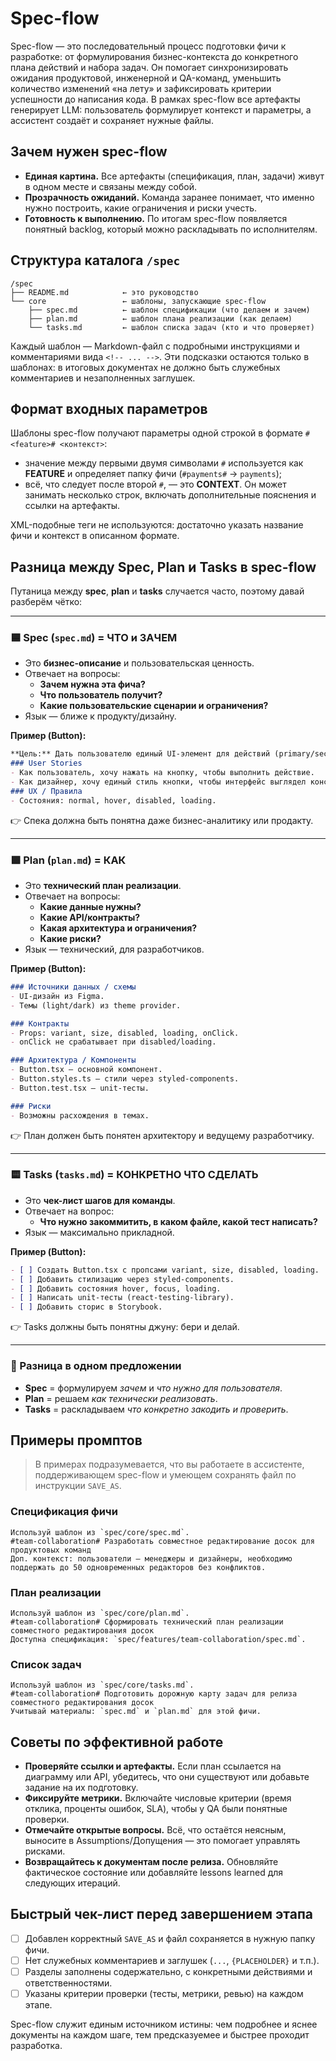# Spec-flow

Spec-flow — это последовательный процесс подготовки фичи к разработке: от формулирования бизнес-контекста до конкретного плана действий и набора задач. Он помогает синхронизировать ожидания продуктовой, инженерной и QA-команд, уменьшить количество изменений «на лету» и зафиксировать критерии успешности до написания кода. В рамках spec-flow все артефакты генерирует LLM: пользователь формулирует контекст и параметры, а ассистент создаёт и сохраняет нужные файлы.

## Зачем нужен spec-flow
- **Единая картина.** Все артефакты (спецификация, план, задачи) живут в одном месте и связаны между собой.
- **Прозрачность ожиданий.** Команда заранее понимает, что именно нужно построить, какие ограничения и риски учесть.
- **Готовность к выполнению.** По итогам spec-flow появляется понятный backlog, который можно раскладывать по исполнителям.

## Структура каталога `/spec`
```
/spec
├── README.md            ← это руководство
└── core                 ← шаблоны, запускающие spec-flow
    ├── spec.md          ← шаблон спецификации (что делаем и зачем)
    ├── plan.md          ← шаблон плана реализации (как делаем)
    └── tasks.md         ← шаблон списка задач (кто и что проверяет)
```
Каждый шаблон — Markdown-файл с подробными инструкциями и комментариями вида `<!-- ... -->`. Эти подсказки остаются только в шаблонах: в итоговых документах не должно быть служебных комментариев и незаполненных заглушек.

## Формат входных параметров

Шаблоны spec-flow получают параметры одной строкой в формате `#<feature># <контекст>`:

- значение между первыми двумя символами `#` используется как **FEATURE** и определяет папку фичи (`#payments#` → `payments`);
- всё, что следует после второй `#`, — это **CONTEXT**. Он может занимать несколько строк, включать дополнительные пояснения и ссылки на артефакты.

XML-подобные теги не используются: достаточно указать название фичи и контекст в описанном формате.

## Разница между Spec, Plan и Tasks в spec-flow

Путаница между **spec**, **plan** и **tasks** случается часто, поэтому давай разберём чётко:  

---

### 🟦 Spec (`spec.md`) = ЧТО и ЗАЧЕМ
- Это **бизнес-описание** и пользовательская ценность.  
- Отвечает на вопросы:  
  - **Зачем нужна эта фича?**  
  - **Что пользователь получит?**  
  - **Какие пользовательские сценарии и ограничения?**  
- Язык — ближе к продукту/дизайну.  

**Пример (Button):**
```md
**Цель:** Дать пользователю единый UI-элемент для действий (primary/secondary), доступный для всех платформ.
### User Stories
- Как пользователь, хочу нажать на кнопку, чтобы выполнить действие.
- Как дизайнер, хочу единый стиль кнопки, чтобы интерфейс выглядел консистентным.
### UX / Правила
- Состояния: normal, hover, disabled, loading.
```

👉 Спека должна быть понятна даже бизнес-аналитику или продакту.  

---

### 🟩 Plan (`plan.md`) = КАК
- Это **технический план реализации**.  
- Отвечает на вопросы:  
  - **Какие данные нужны?**  
  - **Какие API/контракты?**  
  - **Какая архитектура и ограничения?**  
  - **Какие риски?**  
- Язык — технический, для разработчиков.  

**Пример (Button):**
```md
### Источники данных / схемы
- UI-дизайн из Figma.
- Темы (light/dark) из theme provider.

### Контракты
- Props: variant, size, disabled, loading, onClick.
- onClick не срабатывает при disabled/loading.

### Архитектура / Компоненты
- Button.tsx — основной компонент.
- Button.styles.ts — стили через styled-components.
- Button.test.tsx — unit-тесты.

### Риски
- Возможны расхождения в темах.
```

👉 План должен быть понятен архитектору и ведущему разработчику.  

---

### 🟨 Tasks (`tasks.md`) = КОНКРЕТНО ЧТО СДЕЛАТЬ
- Это **чек-лист шагов для команды**.  
- Отвечает на вопрос:  
  - **Что нужно закоммитить, в каком файле, какой тест написать?**  
- Язык — максимально прикладной.  

**Пример (Button):**
```md
- [ ] Создать Button.tsx с пропсами variant, size, disabled, loading.
- [ ] Добавить стилизацию через styled-components.
- [ ] Добавить состояния hover, focus, loading.
- [ ] Написать unit-тесты (react-testing-library).
- [ ] Добавить сторис в Storybook.
```

👉 Tasks должны быть понятны джуну: бери и делай.  

---

### 🧩 Разница в одном предложении
- **Spec** = формулируем *зачем* и *что нужно для пользователя*.  
- **Plan** = решаем *как технически реализовать*.  
- **Tasks** = раскладываем *что конкретно закодить и проверить*.  

## Примеры промптов
> В примерах подразумевается, что вы работаете в ассистенте, поддерживающем spec-flow и умеющем сохранять файл по инструкции `SAVE_AS`.

### Спецификация фичи
```
Используй шаблон из `spec/core/spec.md`.
#team-collaboration# Разработать совместное редактирование досок для продуктовых команд
Доп. контекст: пользователи — менеджеры и дизайнеры, необходимо поддержать до 50 одновременных редакторов без конфликтов.
```

### План реализации
```
Используй шаблон из `spec/core/plan.md`.
#team-collaboration# Сформировать технический план реализации совместного редактирования досок
Доступна спецификация: `spec/features/team-collaboration/spec.md`.
```

### Список задач
```
Используй шаблон из `spec/core/tasks.md`.
#team-collaboration# Подготовить дорожную карту задач для релиза совместного редактирования досок
Учитывай материалы: `spec.md` и `plan.md` для этой фичи.
```

## Советы по эффективной работе
- **Проверяйте ссылки и артефакты.** Если план ссылается на диаграмму или API, убедитесь, что они существуют или добавьте задание на их подготовку.
- **Фиксируйте метрики.** Включайте числовые критерии (время отклика, проценты ошибок, SLA), чтобы у QA были понятные проверки.
- **Отмечайте открытые вопросы.** Всё, что остаётся неясным, выносите в Assumptions/Допущения — это помогает управлять рисками.
- **Возвращайтесь к документам после релиза.** Обновляйте фактическое состояние или добавляйте lessons learned для следующих итераций.

## Быстрый чек-лист перед завершением этапа
- [ ] Добавлен корректный `SAVE_AS` и файл сохраняется в нужную папку фичи.
- [ ] Нет служебных комментариев и заглушек (`...`, `{PLACEHOLDER}` и т.п.).
- [ ] Разделы заполнены содержательно, с конкретными действиями и ответственностями.
- [ ] Указаны критерии проверки (тесты, метрики, ревью) на каждом этапе.

Spec-flow служит единым источником истины: чем подробнее и яснее документы на каждом шаге, тем предсказуемее и быстрее проходит разработка.
